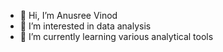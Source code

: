 - 👋 Hi, I’m Anusree Vinod
- 👀 I’m interested in data analysis
- 🌱 I’m currently learning various analytical tools

<!---
Anusree-Vinod/Anusree-Vinod is a ✨ special ✨ repository because its `README.md` (this file) appears on your GitHub profile.
You can click the Preview link to take a look at your changes.
--->
